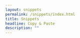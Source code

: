 ```yaml
---
layout: snippets
permalink: /snippets/index.html
title: Snippets
headline: Copy & Paste
description: ""
---
```

